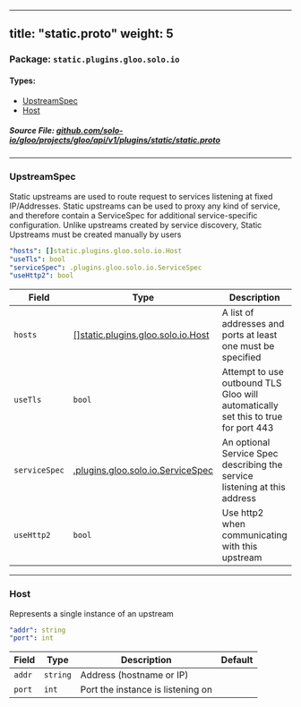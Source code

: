 
---
title: "static.proto"
weight: 5
---

<!-- Code generated by solo-kit. DO NOT EDIT. -->


### Package: `static.plugins.gloo.solo.io` 
#### Types:


- [UpstreamSpec](#upstreamspec)
- [Host](#host)
  



##### Source File: [github.com/solo-io/gloo/projects/gloo/api/v1/plugins/static/static.proto](https://github.com/solo-io/gloo/blob/master/projects/gloo/api/v1/plugins/static/static.proto)





---
### UpstreamSpec

 
Static upstreams are used to route request to services listening at fixed IP/Addresses.
Static upstreams can be used to proxy any kind of service, and therefore contain a ServiceSpec
for additional service-specific configuration.
Unlike upstreams created by service discovery, Static Upstreams must be created manually by users

```yaml
"hosts": []static.plugins.gloo.solo.io.Host
"useTls": bool
"serviceSpec": .plugins.gloo.solo.io.ServiceSpec
"useHttp2": bool

```

| Field | Type | Description | Default |
| ----- | ---- | ----------- |----------- | 
| `hosts` | [[]static.plugins.gloo.solo.io.Host](../static.proto.sk#host) | A list of addresses and ports at least one must be specified |  |
| `useTls` | `bool` | Attempt to use outbound TLS Gloo will automatically set this to true for port 443 |  |
| `serviceSpec` | [.plugins.gloo.solo.io.ServiceSpec](../../service_spec.proto.sk#servicespec) | An optional Service Spec describing the service listening at this address |  |
| `useHttp2` | `bool` | Use http2 when communicating with this upstream |  |




---
### Host

 
Represents a single instance of an upstream

```yaml
"addr": string
"port": int

```

| Field | Type | Description | Default |
| ----- | ---- | ----------- |----------- | 
| `addr` | `string` | Address (hostname or IP) |  |
| `port` | `int` | Port the instance is listening on |  |





<!-- Start of HubSpot Embed Code -->
<script type="text/javascript" id="hs-script-loader" async defer src="//js.hs-scripts.com/5130874.js"></script>
<!-- End of HubSpot Embed Code -->

